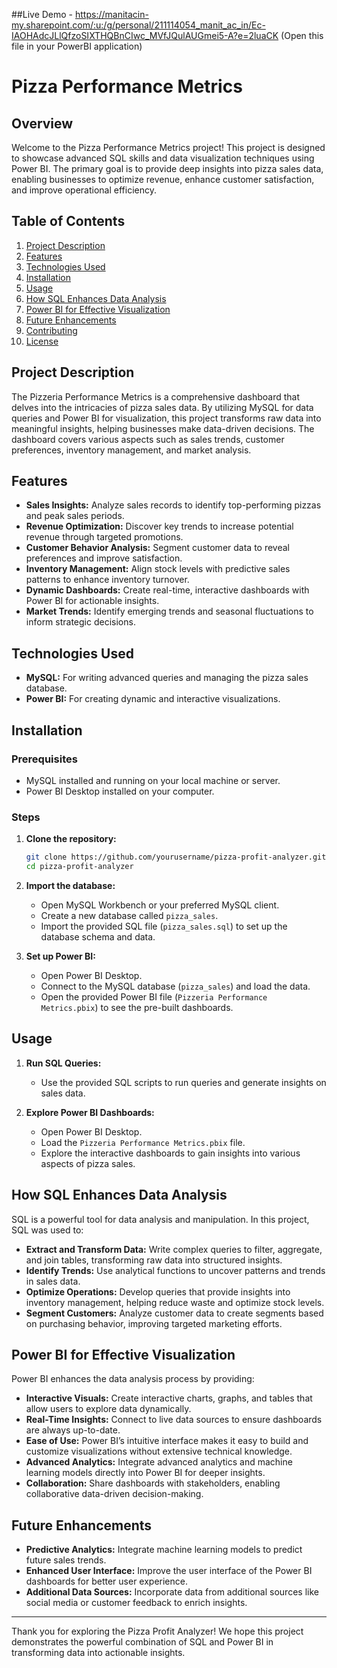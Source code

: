 ##Live Demo - https://manitacin-my.sharepoint.com/:u:/g/personal/211114054_manit_ac_in/Ec-IAOHAdcJLlQfzoSIXTHQBnCIwc_MVfJQulAUGmei5-A?e=2luaCK
                                        (Open this file in your PowerBI application)
# Pizza Performance Metrics

## Overview

Welcome to the Pizza Performance Metrics project! This project is designed to showcase advanced SQL skills and data visualization techniques using Power BI. The primary goal is to provide deep insights into pizza sales data, enabling businesses to optimize revenue, enhance customer satisfaction, and improve operational efficiency.

## Table of Contents

1. [Project Description](#project-description)
2. [Features](#features)
3. [Technologies Used](#technologies-used)
4. [Installation](#installation)
5. [Usage](#usage)
6. [How SQL Enhances Data Analysis](#how-sql-enhances-data-analysis)
7. [Power BI for Effective Visualization](#power-bi-for-effective-visualization)
8. [Future Enhancements](#future-enhancements)
9. [Contributing](#contributing)
10. [License](#license)

## Project Description

The Pizzeria Performance Metrics is a comprehensive dashboard that delves into the intricacies of pizza sales data. By utilizing MySQL for data queries and Power BI for visualization, this project transforms raw data into meaningful insights, helping businesses make data-driven decisions. The dashboard covers various aspects such as sales trends, customer preferences, inventory management, and market analysis.

## Features

- **Sales Insights:** Analyze sales records to identify top-performing pizzas and peak sales periods.
- **Revenue Optimization:** Discover key trends to increase potential revenue through targeted promotions.
- **Customer Behavior Analysis:** Segment customer data to reveal preferences and improve satisfaction.
- **Inventory Management:** Align stock levels with predictive sales patterns to enhance inventory turnover.
- **Dynamic Dashboards:** Create real-time, interactive dashboards with Power BI for actionable insights.
- **Market Trends:** Identify emerging trends and seasonal fluctuations to inform strategic decisions.

## Technologies Used

- **MySQL:** For writing advanced queries and managing the pizza sales database.
- **Power BI:** For creating dynamic and interactive visualizations.

## Installation

### Prerequisites

- MySQL installed and running on your local machine or server.
- Power BI Desktop installed on your computer.

### Steps

1. **Clone the repository:**
    ```bash
    git clone https://github.com/yourusername/pizza-profit-analyzer.git
    cd pizza-profit-analyzer
    ```

2. **Import the database:**
    - Open MySQL Workbench or your preferred MySQL client.
    - Create a new database called `pizza_sales`.
    - Import the provided SQL file (`pizza_sales.sql`) to set up the database schema and data.

3. **Set up Power BI:**
    - Open Power BI Desktop.
    - Connect to the MySQL database (`pizza_sales`) and load the data.
    - Open the provided Power BI file (`Pizzeria Performance Metrics.pbix`) to see the pre-built dashboards.

## Usage

1. **Run SQL Queries:**
    - Use the provided SQL scripts to run queries and generate insights on sales data.

2. **Explore Power BI Dashboards:**
    - Open Power BI Desktop.
    - Load the `Pizzeria Performance Metrics.pbix` file.
    - Explore the interactive dashboards to gain insights into various aspects of pizza sales.

## How SQL Enhances Data Analysis

SQL is a powerful tool for data analysis and manipulation. In this project, SQL was used to:

- **Extract and Transform Data:** Write complex queries to filter, aggregate, and join tables, transforming raw data into structured insights.
- **Identify Trends:** Use analytical functions to uncover patterns and trends in sales data.
- **Optimize Operations:** Develop queries that provide insights into inventory management, helping reduce waste and optimize stock levels.
- **Segment Customers:** Analyze customer data to create segments based on purchasing behavior, improving targeted marketing efforts.

## Power BI for Effective Visualization

Power BI enhances the data analysis process by providing:

- **Interactive Visuals:** Create interactive charts, graphs, and tables that allow users to explore data dynamically.
- **Real-Time Insights:** Connect to live data sources to ensure dashboards are always up-to-date.
- **Ease of Use:** Power BI’s intuitive interface makes it easy to build and customize visualizations without extensive technical knowledge.
- **Advanced Analytics:** Integrate advanced analytics and machine learning models directly into Power BI for deeper insights.
- **Collaboration:** Share dashboards with stakeholders, enabling collaborative data-driven decision-making.

## Future Enhancements

- **Predictive Analytics:** Integrate machine learning models to predict future sales trends.
- **Enhanced User Interface:** Improve the user interface of the Power BI dashboards for better user experience.
- **Additional Data Sources:** Incorporate data from additional sources like social media or customer feedback to enrich insights.

---

Thank you for exploring the Pizza Profit Analyzer! We hope this project demonstrates the powerful combination of SQL and Power BI in transforming data into actionable insights.
